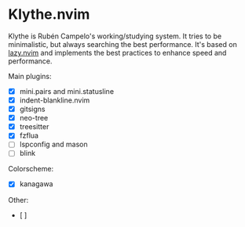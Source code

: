 # Klythe.nvim
Klythe is Rubén Campelo's working/studying system. It tries to be minimalistic, but always searching the best performance.
It's based on [lazy.nvim](https://github.com/folke/lazy.nvim) and implements the best practices to enhance speed and performance.

Main plugins:
- [X] mini.pairs and mini.statusline
- [X] indent-blankline.nvim
- [X] gitsigns
- [X] neo-tree
- [X] treesitter
- [X] fzflua
- [ ] lspconfig and mason
- [ ] blink

Colorscheme:
- [X] kanagawa

Other:
- [ ] 

